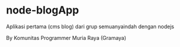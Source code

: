 # node-blogApp
Aplikasi pertama (cms blog) dari grup semuanyaindah dengan nodejs

By Komunitas Programmer Muria Raya (Gramaya)
